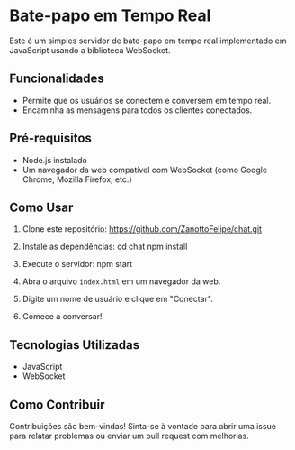 # Bate-papo em Tempo Real

Este é um simples servidor de bate-papo em tempo real implementado em JavaScript usando a biblioteca WebSocket.

## Funcionalidades

- Permite que os usuários se conectem e conversem em tempo real.
- Encaminha as mensagens para todos os clientes conectados.

## Pré-requisitos

- Node.js instalado
- Um navegador da web compatível com WebSocket (como Google Chrome, Mozilla Firefox, etc.)

## Como Usar

1. Clone este repositório:
https://github.com/ZanottoFelipe/chat.git

2. Instale as dependências:
cd chat
npm install

3. Execute o servidor:
npm start

4. Abra o arquivo `index.html` em um navegador da web.

5. Digite um nome de usuário e clique em "Conectar".

6. Comece a conversar!

## Tecnologias Utilizadas

- JavaScript
- WebSocket

## Como Contribuir

Contribuições são bem-vindas! Sinta-se à vontade para abrir uma issue para relatar problemas ou enviar um pull request com melhorias.
